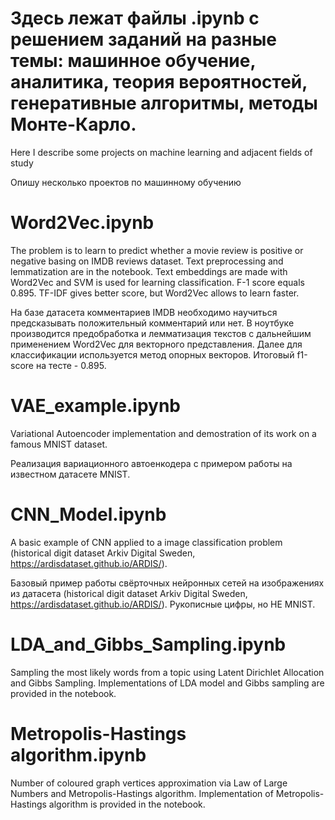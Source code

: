 # Здесь лежат файлы .ipynb с решением заданий на разные темы: машинное обучение, аналитика, теория вероятностей, генеративные алгоритмы, методы Монте-Карло.
Here I describe some projects on machine learning and adjacent fields of study

Опишу несколько проектов по машинному обучению
# Word2Vec.ipynb
The problem is to learn to predict whether a movie review is positive or negative basing on IMDB reviews dataset. Text preprocessing and lemmatization are in the notebook. Text embeddings are made with Word2Vec and SVM is used for learning classification. F-1 score equals 0.895. 
TF-IDF gives better score, but Word2Vec allows to learn faster.

На базе датасета комментариев IMDB необходимо научиться предсказывать положительный комментарий или нет. В ноутбуке производится предобработка и лемматизация текстов с дальнейшим применением Word2Vec для векторного представления. Далее для классификации используется метод опорных векторов. Итоговый f1-score на тесте - 0.895.
# VAE_example.ipynb
Variational Autoencoder implementation and demostration of its work on a famous MNIST dataset.

Реализация вариационного автоенкодера с примером работы на известном датасете MNIST.
# CNN_Model.ipynb
A basic example of CNN applied to a image classification problem (historical digit dataset Arkiv Digital Sweden, https://ardisdataset.github.io/ARDIS/).

Базовый пример работы свёрточных нейронных сетей на изображениях из датасета (historical digit dataset Arkiv Digital Sweden, https://ardisdataset.github.io/ARDIS/). Рукописные цифры, но НЕ MNIST.
# LDA_and_Gibbs_Sampling.ipynb
Sampling the most likely words from a topic using Latent Dirichlet Allocation and Gibbs Sampling. Implementations of LDA model and Gibbs sampling are provided in the notebook.
# Metropolis-Hastings algorithm.ipynb
Number of coloured graph vertices approximation via Law of Large Numbers and Metropolis-Hastings algorithm. Implementation of Metropolis-Hastings algorithm is provided in the notebook.
